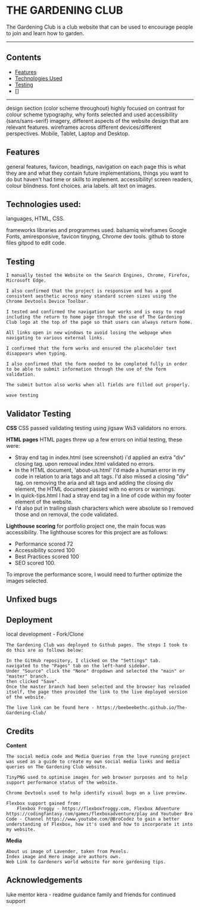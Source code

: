 # THE GARDENING CLUB

The Gardening Club is a club website that can be used to encourage people to join and learn how to garden.

- - -

## Contents

* [Features](#features)
* [Technologies Used](#technologies-used)
* [Testing](#testing)
* []

- - -

design section (color scheme throughout) highly focused on contrast for colour scheme
typography, why fonts selected and used accessibility (sans/sans-serif)
imagery, different aspects of the website design that are relevant features. 
wireframes across different devices/different perspectives. Mobile, Tablet, Laptop and Desktop.
## Features

general features, favicon, headings, navigation on each page this is what they are and what they contain
future implementations, things you want to do but haven't had time or skills to implement.
accessibility! screen readers, colour blindness. font choices. aria labels. alt text on images.

## Technologies used:

languages, HTML, CSS. 

frameworks libraries and programmes used. balsamiq wireframes Google Fonts, amiresponsive, favicon tinypng, Chrome dev tools. github to store files gitpod to edit code.

## Testing

    I manually tested the Website on the Search Engines, Chrome, Firefox, Microsoft Edge. 

    I also confirmed that the project is responsive and has a good consistent aesthetic across many standard screen sizes using the Chrome Devtools Device Toolbar. 

    I tested and confirmed the navigation bar works and is easy to read including the return to home page throguh the use of The Gardening Club logo at the top of the page so that users can always return home. 

    All links open in new windows to avoid losing the webpage when navigating to various external links. 

    I confirmed that the form works and ensured the placeholder text disappears when typing. 
    
    I also confirmed that the form needed to be completed fully in order to be able to submit information through the use of the form validation. 
    
    The submit button also works when all fields are filled out properly.

    wave testing

## Validator Testing

**CSS** 
CSS passed validating testing using jigsaw Ws3 validators no errors. 

**HTML pages**
HTML pages threw up a few errors on initial testing, these were:
 - Stray end tag in index.html (see screenshot) i'd applied an extra "div" closing tag. upon removal index.html validated no errors.
 - In the HTML document, 'about-us.html' I'd made a human error in my code in relation to aria tags and alt tags. I'd also missed a closing "div" tag. on removing the aria and alt tags and adding the closing div element, the HTML document passed with no errors or warnings.
 - In quick-tips.html I had a stray end tag in a line of code within my footer element of the website. 
 - I'd also put in trailing slash characters which were absolute so I removed those and on removal, the code validated. 

**Lighthouse scoring**
for portfolio project one, the main focus was accessibility. The lighthouse scores for this project are as follows:

- Performance scored 72
- Accessibility scored 100
- Best Practices scored 100
- SEO scored 100. 

To improve the performance score, I would need to further optimize the images selected. 

## Unfixed bugs

## Deployment

local development - Fork/Clone

    The Gardening Club was deployed to Github pages. The steps I took to do this are as follows below: 

    In the GitHub repository, I clicked on the "Settings" tab.
    navigated to the "Pages" tab on the left-hand sidebar.
    Under "Source" click the "None" dropdown and selected the "main" or "master" branch.
    then clicked "Save".
    Once the master branch had been selected and the browser has reloaded itself, the page then provided the link to the live deployed version of the website.

    The live link can be found here - https://beebeebethc.github.io/The-Gardening-Club/

## Credits

**Content**

    The social media code and Media Queries from the love running project was used as a guide to create my own social media links and media queries on The Gardening Club website.

    TinyPNG used to optimise images for web browser purposes and to help support performance status of the website.

    Chrome Devtools used to help identify visual bugs on a live preview.

    Flexbox support gained from:
        Flexbox Froggy - https://flexboxfroggy.com, Flexbox Adventure https://codingfantasy.com/games/flexboxadventure/play and Youtuber Bro Code - Channel https://www.youtube.com/@BroCodez to gain a better understanding of Flexbox, how it's used and how to incorporate it into my website.

**Media**

    About us image of Lavender, taken from Pexels.
    Index image and Hero image are authors own.
    Web Link to Gardeners world website for more gardening tips. 

## Acknowledgements

luke mentor
kera - readme guidance
family and friends for continued support